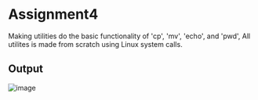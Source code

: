 # Assignment4 
  Making utilities do the basic functionality of 'cp', 'mv', 'echo', and 'pwd', All utilites is made from scratch using Linux system calls.

## Output
![image](https://user-images.githubusercontent.com/41878952/193414062-4a233478-f225-4e1c-afda-53b3de9c9ba0.png)
